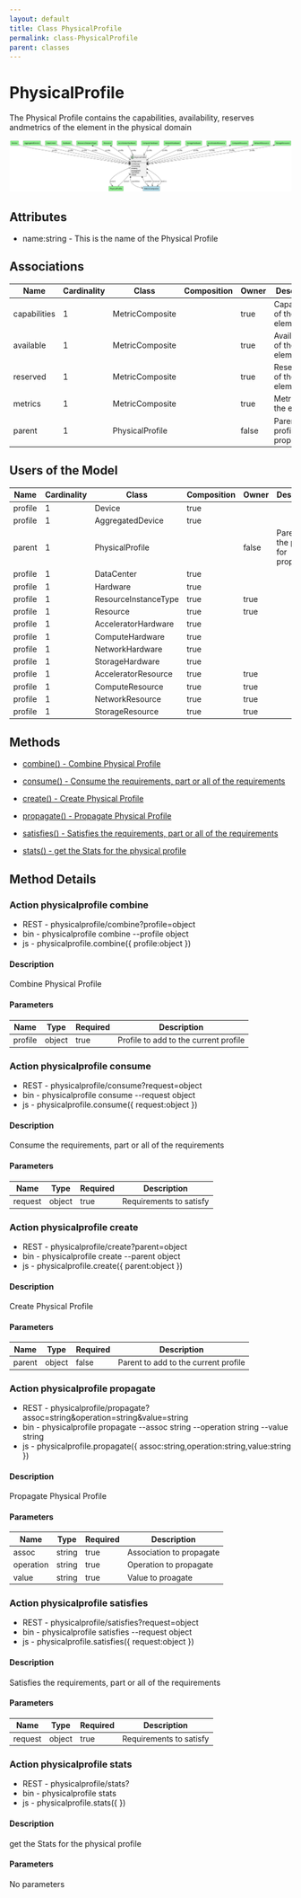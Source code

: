 ```yaml
---
layout: default
title: Class PhysicalProfile
permalink: class-PhysicalProfile
parent: classes
---
```


# PhysicalProfile

The Physical Profile contains the capabilities, availability, reserves andmetrics of the element in the physical domain

![Logical Diagram](./logical.png)

## Attributes

* name:string - This is the name of the Physical Profile


## Associations

| Name | Cardinality | Class | Composition | Owner | Description |
| --- | --- | --- | --- | --- | --- |
| capabilities | 1 | MetricComposite |  | true | Capabilities of the element |
| available | 1 | MetricComposite |  | true | Availability of the element |
| reserved | 1 | MetricComposite |  | true | Reservations of the element |
| metrics | 1 | MetricComposite |  | true | Metrics of the element |
| parent | 1 | PhysicalProfile |  | false | Parent of the profile for propagation |



## Users of the Model

| Name | Cardinality | Class | Composition | Owner | Description |
| --- | --- | --- | --- | --- | --- |
| profile | 1 | Device | true |  |  |
| profile | 1 | AggregatedDevice | true |  |  |
| parent | 1 | PhysicalProfile |  | false | Parent of the profile for propagation |
| profile | 1 | DataCenter | true |  |  |
| profile | 1 | Hardware | true |  |  |
| profile | 1 | ResourceInstanceType | true | true |  |
| profile | 1 | Resource | true | true |  |
| profile | 1 | AcceleratorHardware | true |  |  |
| profile | 1 | ComputeHardware | true |  |  |
| profile | 1 | NetworkHardware | true |  |  |
| profile | 1 | StorageHardware | true |  |  |
| profile | 1 | AcceleratorResource | true | true |  |
| profile | 1 | ComputeResource | true | true |  |
| profile | 1 | NetworkResource | true | true |  |
| profile | 1 | StorageResource | true | true |  |





## Methods

* [combine() - Combine Physical Profile](#action-combine)

* [consume() - Consume the requirements, part or all of the requirements](#action-consume)

* [create() - Create Physical Profile](#action-create)

* [propagate() - Propagate Physical Profile](#action-propagate)

* [satisfies() - Satisfies the requirements, part or all of the requirements](#action-satisfies)

* [stats() - get the Stats for the physical profile](#action-stats)


<h2>Method Details</h2>
    
### Action physicalprofile combine



* REST - physicalprofile/combine?profile=object
* bin - physicalprofile combine --profile object
* js - physicalprofile.combine({ profile:object })

#### Description
Combine Physical Profile

#### Parameters

| Name | Type | Required | Description |
|---|---|---|---|
| profile | object |true | Profile to add to the current profile |




### Action physicalprofile consume



* REST - physicalprofile/consume?request=object
* bin - physicalprofile consume --request object
* js - physicalprofile.consume({ request:object })

#### Description
Consume the requirements, part or all of the requirements

#### Parameters

| Name | Type | Required | Description |
|---|---|---|---|
| request | object |true | Requirements to satisfy |




### Action physicalprofile create



* REST - physicalprofile/create?parent=object
* bin - physicalprofile create --parent object
* js - physicalprofile.create({ parent:object })

#### Description
Create Physical Profile

#### Parameters

| Name | Type | Required | Description |
|---|---|---|---|
| parent | object |false | Parent to add to the current profile |




### Action physicalprofile propagate



* REST - physicalprofile/propagate?assoc=string&amp;operation=string&amp;value=string
* bin - physicalprofile propagate --assoc string --operation string --value string
* js - physicalprofile.propagate({ assoc:string,operation:string,value:string })

#### Description
Propagate Physical Profile

#### Parameters

| Name | Type | Required | Description |
|---|---|---|---|
| assoc | string |true | Association to propagate |
| operation | string |true | Operation to propagate |
| value | string |true | Value to proagate |




### Action physicalprofile satisfies



* REST - physicalprofile/satisfies?request=object
* bin - physicalprofile satisfies --request object
* js - physicalprofile.satisfies({ request:object })

#### Description
Satisfies the requirements, part or all of the requirements

#### Parameters

| Name | Type | Required | Description |
|---|---|---|---|
| request | object |true | Requirements to satisfy |




### Action physicalprofile stats



* REST - physicalprofile/stats?
* bin - physicalprofile stats 
* js - physicalprofile.stats({  })

#### Description
get the Stats for the physical profile

#### Parameters

No parameters




